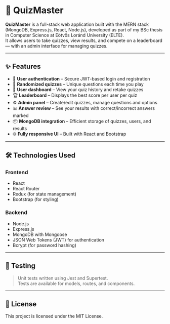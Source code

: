 # 🎯 QuizMaster

**QuizMaster** is a full-stack web application built with the MERN stack (MongoDB, Express.js, React, Node.js), developed as part of my BSc thesis in Computer Science at Eötvös Loránd University (ELTE).  
It allows users to take quizzes, view results, and compete on a leaderboard — with an admin interface for managing quizzes.

---

## ✨ Features

- 🔐 **User authentication** – Secure JWT-based login and registration
- 🧠 **Randomized quizzes** – Unique questions each time you play
- 👤 **User dashboard** – View your quiz history and retake quizzes
- 🏆 **Leaderboard** – Displays the best score per user per quiz
- ⚙️ **Admin panel** – Create/edit quizzes, manage questions and options
- 📊 **Answer review** – See your results with correct/incorrect answers marked
- 📦 **MongoDB integration** – Efficient storage of quizzes, users, and results
- 🌐 **Fully responsive UI** – Built with React and Bootstrap

---

## 🛠️ Technologies Used

### Frontend
- React
- React Router
- Redux (for state management)
- Bootstrap (for styling)

### Backend
- Node.js
- Express.js
- MongoDB with Mongoose
- JSON Web Tokens (JWT) for authentication
- Bcrypt (for password hashing)

---

## 🧪 Testing

> Unit tests written using Jest and Supertest.  
Tests are available for models, routes, and components.

---

## 📄 License

This project is licensed under the MIT License.
